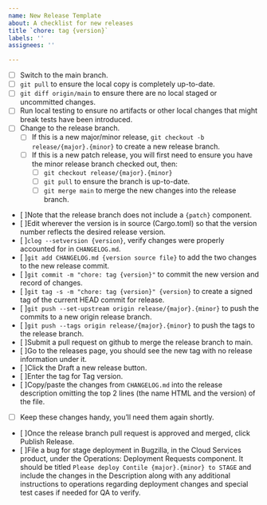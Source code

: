 ```yaml
---
name: New Release Template
about: A checklist for new releases
title `chore: tag {version}`
labels: ''
assignees: ''

---
```


 - [ ] Switch to the main branch.
 - [ ] `git pull` to ensure the local copy is completely up-to-date.
 - [ ] `git diff origin/main` to ensure there are no local staged or uncommitted changes.
 - [ ] Run local testing to ensure no artifacts or other local changes that might break tests have been introduced.
 - [ ] Change to the release branch.
    - [ ] If this is a new major/minor release, `git checkout -b release/{major}.{minor}` to create a new release branch.
    - [ ] If this is a new patch release, you will first need to ensure you have the minor release branch checked out, then:
        - [ ] `git checkout release/{major}.{minor}`
        - [ ] `git pull` to ensure the branch is up-to-date.
        - [ ] `git merge main` to merge the new changes into the release branch.
- [ ]Note that the release branch does not include a ``{patch}`` component.
- [ ]Edit wherever the version is in source (Cargo.toml) so that the version number reflects the desired release version.
- [ ]`clog --setversion {version}`, verify changes were properly accounted for in `CHANGELOG.md`.
- [ ]`git add CHANGELOG.md {version source file}` to add the two changes to the new release commit.
- [ ]`git commit -m "chore: tag {version}"` to commit the new version and record of changes.
- [ ]`git tag -s -m "chore: tag {version}" {version}` to create a signed tag of the current HEAD commit for release.
- [ ]`git push --set-upstream origin release/{major}.{minor}` to push the commits to a new origin release branch.
- [ ]`git push --tags origin release/{major}.{minor}` to push the tags to the release branch.
- [ ]Submit a pull request on github to merge the release branch to main.
- [ ]Go to the releases page, you should see the new tag with no release information under it.
- [ ]Click the Draft a new release button.
- [ ]Enter the tag for Tag version.
- [ ]Copy/paste the changes from `CHANGELOG.md` into the release description omitting the top 2 lines (the name HTML and the version) of the file.
 - [ ] Keep these changes handy, you’ll need them again shortly.
- [ ]Once the release branch pull request is approved and merged, click Publish Release.
- [ ]File a bug for stage deployment in Bugzilla, in the Cloud Services product, under the Operations: Deployment Requests component. It should be titled `Please deploy Contile {major}.{minor} to STAGE` and include the changes in the Description along with any additional instructions to operations regarding deployment changes and special test cases if needed for QA to verify.